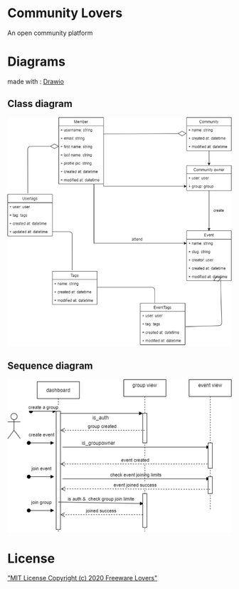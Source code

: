 # Community Lovers
An open community platform

# Diagrams
made with  : [Drawio](draw.io)
## Class diagram 
!["Community lovers class diagram"](planing/images/classdiagram.png)
## Sequence diagram
!["Community lovers sequence diagram"](planing/images/squencediagram.png)
# License
["MIT License Copyright (c) 2020 Freeware Lovers"](LICENSE)